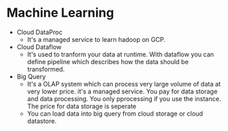 # Machine Learning

- Cloud DataProc 
	- It's a managed service to learn hadoop on GCP. 
- Cloud Dataflow
	- It's used to tranform your data at runtime. With dataflow you can define pipeline which describes how the data should be transformed.
- Big Query
	- It's a OLAP system which can process very large volume of data at very lower price. it's a managed service. You pay for data storage and data processing. You only pprocessing if you use the instance. The price for data storage is seperate
	- You can load data into big query from cloud storage or cloud datastore.

